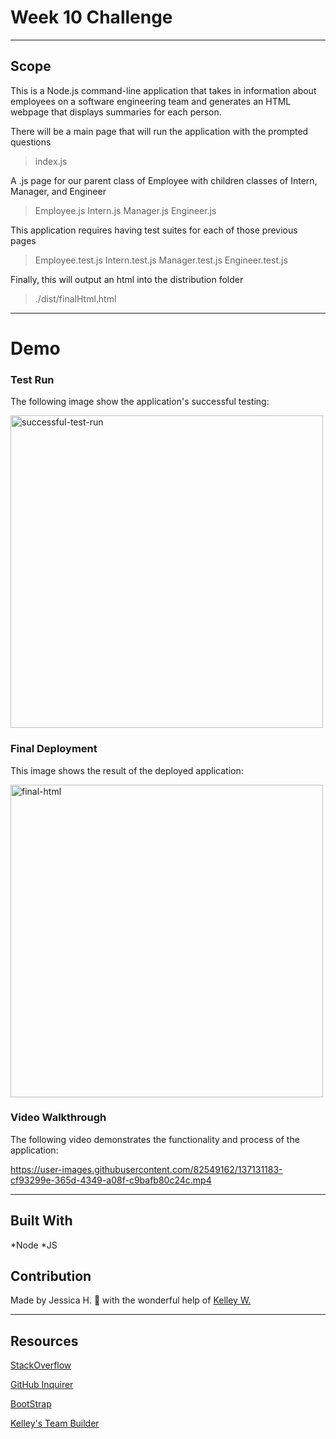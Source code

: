 # Week 10 Challenge

---

## Scope
This is a Node.js command-line application that takes in information about employees on a software engineering team and generates an HTML webpage that displays summaries for each person. 

There will be a main page that will run the application with the prompted questions
> index.js

A .js page for our parent class of Employee with children classes of Intern, Manager, and Engineer
> Employee.js Intern.js Manager.js Engineer.js

This application requires having test suites for each of those previous pages
> Employee.test.js Intern.test.js Manager.test.js Engineer.test.js

Finally, this will output an html into the distribution folder
> ./dist/finalHtml.html

---

# Demo

### Test Run
The following image show the application's successful testing:

<img width="500" alt="successful-test-run" src="https://user-images.githubusercontent.com/82549162/137129784-18871fe6-fb84-4583-bc27-6bb89f41d7cf.png">

### Final Deployment
This image shows the result of the deployed application:

<img width="500" alt="final-html" src="https://user-images.githubusercontent.com/82549162/137130707-d72ec505-4f00-438d-967c-cf70f37da017.png">

### Video Walkthrough
The following video demonstrates the functionality and process of the application:

https://user-images.githubusercontent.com/82549162/137131183-cf93299e-365d-4349-a08f-c9bafb80c24c.mp4

---

## Built With
*Node *JS

## Contribution
Made by Jessica H. 🖤 
with the wonderful help of <a href="https://github.com/kelleymarne">Kelley W.</a>

---

## Resources 

<a href="www.stackoverflow">StackOverflow</a>

<a href="https://github.com/SBoudrias/Inquirer.js/tree/master/packages/inquirer/examples">GitHub Inquirer</a>

<a href="https://getbootstrap.com/">BootStrap</a>

<a href="https://github.com/kelleymarne/Team-Profiles">Kelley's Team Builder</a>

